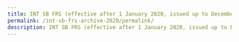 ```yaml
---
title: INT SB FRS (effective after 1 January 2020, issued up to December 2020)
permalink: /int-sb-frs-archive-2020/permalink/
description: INT SB FRS (effective after 1 January 2020, issued up to December 2020)
---
```


